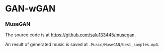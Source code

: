 # GAN-wGAN

### MuseGAN

The source code is at https://github.com/salu133445/musegan.

An result of generated music is saved at `.Music/MuseGAN/best_samples.mp3`.
